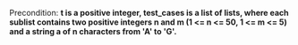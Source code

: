 Precondition: **t is a positive integer, test_cases is a list of lists, where each sublist contains two positive integers n and m (1 <= n <= 50, 1 <= m <= 5) and a string a of n characters from 'A' to 'G'.**